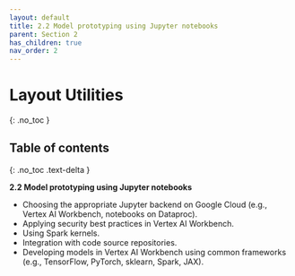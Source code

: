 ```yaml
---
layout: default
title: 2.2 Model prototyping using Jupyter notebooks
parent: Section 2
has_children: true
nav_order: 2
---
```


# Layout Utilities
{: .no_toc }

## Table of contents
{: .no_toc .text-delta }

**2.2 Model prototyping using Jupyter notebooks**

* Choosing the appropriate Jupyter backend on Google Cloud (e.g., Vertex AI Workbench, notebooks on Dataproc).
* Applying security best practices in Vertex AI Workbench.
* Using Spark kernels.
* Integration with code source repositories.
* Developing models in Vertex AI Workbench using common frameworks (e.g., TensorFlow, PyTorch, sklearn, Spark, JAX).